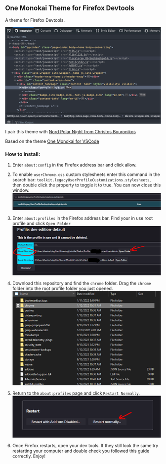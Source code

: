 ## One Monokai Theme for Firefox Devtools
A theme for Firefox Devtools.

![One Monokai Firefox Devtools](images/theme.png)

I pair this theme with [Nord Polar Night from Christos Bouronikos](https://github.com/ChristosBouronikos/Nord-Polar-Night-Theme)

Based on the theme [One Monokai for VSCode](https://marketplace.visualstudio.com/items?itemName=azemoh.one-monokai)

### How to install:

1. Enter `about:config` in the Firefox address bar and click allow.

2. To enable `userChrome.css` custom stylesheets enter this command in the search bar:
`toolkit.legacyUserProfileCustomizations.stylesheets`, then double click the property to toggle it to true. You can now close this window.
![Toggle the legacyUserProfileCustomizations property](images/about-config.png)

3. Enter `about:profiles` in the Firefox address bar. Find your in use root profile and click `Open Folder`
![Open your root profile folder](images/about-profiles.png)

4. Download this repository and find the `chrome` folder. Drag the `chrome` folder into the root profile folder you just opened.
![Copy the chrome folder into your root profile](images/chrome-folder.png)

5. Return to the `about:profiles` page and click `Restart Normally`.
![Restart Firefox Normally](images/restart-firefox.png)

6. Once Firefox restarts, open your dev tools. If they still look the same try restarting your computer and double check you followed this guide correctly. Enjoy!